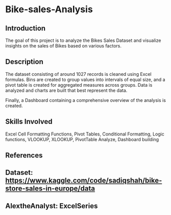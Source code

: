 # Bike-sales-Analysis

## Introduction 
The goal of this project is to analyze the Bikes Sales Dataset and visualize insights on the sales of Bikes based on various factors. 

## Description

The dataset consisting of around 1027 records is cleaned using Excel formulas. Bins are created to group values into intervals of equal size, and a pivot table is created for aggregated measures across groups. Data is analyzed and charts are built that best represent the data. 

Finally, a Dashboard containing a comprehensive overview of the analysis is created.

## Skills Involved

Excel Cell Formatting Functions, Pivot Tables, Conditional Formatting, Logic functions, VLOOKUP, XLOOKUP, PivotTable Analyze, Dashboard building

## References

## Dataset: https://www.kaggle.com/code/sadiqshah/bike-store-sales-in-europe/data
## AlextheAnalyst: ExcelSeries
